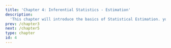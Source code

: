 ```yaml
---
title: 'Chapter 4: Inferential Statistics - Estimation'
description:
  'This chapter will introduce the basics of Statistical Estimation. you will learn how to infer population parameters from sample measurements.'
prev: /chapter3
next: /chapter5
type: chapter
id: 4
---
```


